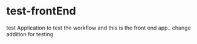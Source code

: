 # test-frontEnd
test Application to test the workflow and this is the front end app.. change addition for testing
